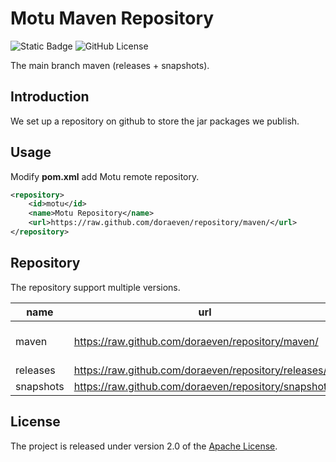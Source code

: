 # Motu Maven Repository

![Static Badge](https://img.shields.io/badge/build-passing-brightgreen)
![GitHub License](https://img.shields.io/github/license/doraeven/repository)

The main branch maven (releases + snapshots).

## Introduction

We set up a repository on github to store the jar packages we publish.

## Usage

Modify **pom.xml** add Motu remote repository.

```xml
<repository>
	<id>motu</id>
	<name>Motu Repository</name>
	<url>https://raw.github.com/doraeven/repository/maven/</url>
</repository>
```

## Repository

The repository support multiple versions.

| name      | url                                                   | remark               |
| --------- | ----------------------------------------------------- | -------------------- |
| maven     | https://raw.github.com/doraeven/repository/maven/     | releases + snapshots |
| releases  | https://raw.github.com/doraeven/repository/releases/  | stable               |
| snapshots | https://raw.github.com/doraeven/repository/snapshots/ | test                 |

## License

The project is released under version 2.0 of the [Apache License](https://www.apache.org/licenses/LICENSE-2.0).
